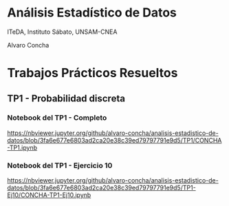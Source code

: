 # Análisis Estadístico de Datos

ITeDA, Instituto Sábato, UNSAM-CNEA

Alvaro Concha

# Trabajos Prácticos Resueltos

## TP1 - Probabilidad discreta

### Notebook del TP1 - Completo

https://nbviewer.jupyter.org/github/alvaro-concha/analisis-estadistico-de-datos/blob/3fa6e677e6803ad2ca20e38c39ed79797791e9d5/TP1/CONCHA-TP1.ipynb

### Notebook del TP1 - Ejercicio 10

https://nbviewer.jupyter.org/github/alvaro-concha/analisis-estadistico-de-datos/blob/3fa6e677e6803ad2ca20e38c39ed79797791e9d5/TP1-Ej10/CONCHA-TP1-Ej10.ipynb